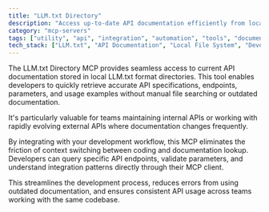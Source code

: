 ```yaml
---
title: "LLM.txt Directory"
description: "Access up-to-date API documentation efficiently from local directories."
category: "mcp-servers"
tags: ["utility", "api", "integration", "automation", "tools", "documentation", "local access"]
tech_stack: ["LLM.txt", "API Documentation", "Local File System", "Developer Tools", "MCP Client"]
---
```


The LLM.txt Directory MCP provides seamless access to current API documentation stored in local LLM.txt format directories. This tool enables developers to quickly retrieve accurate API specifications, endpoints, parameters, and usage examples without manual file searching or outdated documentation. 

It's particularly valuable for teams maintaining internal APIs or working with rapidly evolving external APIs where documentation changes frequently.

By integrating with your development workflow, this MCP eliminates the friction of context switching between coding and documentation lookup. Developers can query specific API endpoints, validate parameters, and understand integration patterns directly through their MCP client. 

This streamlines the development process, reduces errors from using outdated documentation, and ensures consistent API usage across teams working with the same codebase.